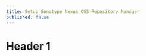 ```yaml
---
title: Setup Sonatype Nexus OSS Repository Manager
published: false
---
```


# [](#header-1)Header 1

